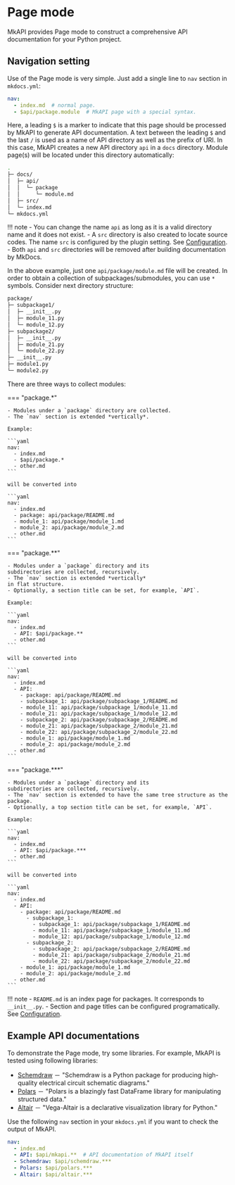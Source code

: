 # Page mode

MkAPI provides Page mode to construct a comprehensive
API documentation for your Python project.

## Navigation setting

Use of the Page mode is very simple.
Just add a single line to `nav` section in `mkdocs.yml`:

```yaml title="mkdocs.yml"
nav:
  - index.md  # normal page.
  - $api/package.module  # MkAPI page with a special syntax.
```

Here, a leading `$` is a marker to indicate that
this page should be processed by MkAPI to generate API
documentation.
A text between the leading `$` and the last `/`
is used as a name of API directory
as well as the prefix of URI.
In this case, MkAPI creates a new API directory `api`
in a `docs` directory.
Module page(s) will be located under this directory automatically:

``` sh
.
├─ docs/
│  ├─ api/
│  │  └─ package
│  │     └─ module.md
│  ├─ src/
│  └─ index.md
└─ mkdocs.yml
```

!!! note
    - You can change the name `api` as long as it is a valid
      directory name and it does not exist.
    - A `src` directory is also created to locate source codes.
      The name `src` is configured by the plugin setting.
      See [Configuration](config.md).
    - Both `api` and `src` directories will be removed after
      building documentation by MkDocs.

In the above example, just one `api/package/module.md` file
will be created.
In order to obtain a collection of subpackages/submodules,
you can use `*` symbols.
Consider next directory structure:

```sh
package/
├─ subpackage1/
│  ├─ __init__.py
│  ├─ module_11.py
│  └─ module_12.py
├─ subpackage2/
│  ├─ __init__.py
│  ├─ module_21.py
│  └─ module_22.py
├─ __init__.py
├─ module1.py
└─ module2.py
```

There are three ways to collect modules:

=== "package.*"

    - Modules under a `package` directory are collected.
    - The `nav` section is extended *vertically*.

    Example:

    ```yaml
    nav:
      - index.md
      - $api/package.*
      - other.md
    ```

    will be converted into

    ```yaml
    nav:
      - index.md
      - package: api/package/README.md
      - module_1: api/package/module_1.md
      - module_2: api/package/module_2.md
      - other.md
    ```

=== "package.**"

    - Modules under a `package` directory and its
    subdirectories are collected, recursively.
    - The `nav` section is extended *vertically*
    in flat structure.
    - Optionally, a section title can be set, for example, `API`.

    Example:

    ```yaml
    nav:
      - index.md
      - API: $api/package.**
      - other.md
    ```

    will be converted into

    ```yaml
    nav:
      - index.md
      - API:
        - package: api/package/README.md
        - subpackage_1: api/package/subpackage_1/README.md
        - module_11: api/package/subpackage_1/module_11.md
        - module_21: api/package/subpackage_1/module_12.md
        - subpackage_2: api/package/subpackage_2/README.md
        - module_21: api/package/subpackage_2/module_21.md
        - module_22: api/package/subpackage_2/module_22.md
        - module_1: api/package/module_1.md
        - module_2: api/package/module_2.md
      - other.md
    ```

=== "package.***"

    - Modules under a `package` directory and its
    subdirectories are collected, recursively.
    - The `nav` section is extended to have the same tree structure as the package.
    - Optionally, a top section title can be set, for example, `API`.

    Example:

    ```yaml
    nav:
      - index.md
      - API: $api/package.***
      - other.md
    ```

    will be converted into

    ```yaml
    nav:
      - index.md
      - API:
        - package: api/package/README.md
          - subpackage_1:
            - subpackage_1: api/package/subpackage_1/README.md
            - module_11: api/package/subpackage_1/module_11.md
            - module_12: api/package/subpackage_1/module_12.md
          - subpackage_2:
            - subpackage_2: api/package/subpackage_2/README.md
            - module_21: api/package/subpackage_2/module_21.md
            - module_22: api/package/subpackage_2/module_22.md
        - module_1: api/package/module_1.md
        - module_2: api/package/module_2.md
      - other.md
    ```

!!! note
    - `README.md` is an index page for packages. It corresponds to `__init__.py`.
    - Section and page titles can be configured programatically.
      See [Configuration](config.md).

## Example API documentations

To demonstrate the Page mode, try some libraries.
For example, MkAPI is tested using following libraries:

- [Schemdraw](https://schemdraw.readthedocs.io/en/stable/)
  － "Schemdraw is a Python package for producing high-quality
  electrical circuit schematic diagrams."
- [Polars](https://docs.pola.rs/)
  － "Polars is a blazingly fast DataFrame library for manipulating
  structured data."
- [Altair](https://altair-viz.github.io/)
  － "Vega-Altair is a declarative visualization library for Python."

Use the following `nav` section in your `mkdocs.yml`
if you want to check the output of MkAPI.

```yaml title="mkdocs.yml"
nav:
  - index.md
  - API: $api/mkapi.**  # API documentation of MkAPI itself
  - Schemdraw: $api/schemdraw.***
  - Polars: $api/polars.***
  - Altair: $api/altair.***
```

<!-- Click section tabs at the top bar or buttons below to see the API documentation.

<style type="text/css">
.mkapi-center {
  display: flex;
  justify-content: center;
}
</style>

<div class="mkapi-center" markdown="1">
[Schemdraw][schemdraw]{.md-button .md-button--primary}
[Polars][polars]{.md-button .md-button--primary}
[Altair][altair]{.md-button .md-button--primary}
</div> -->
